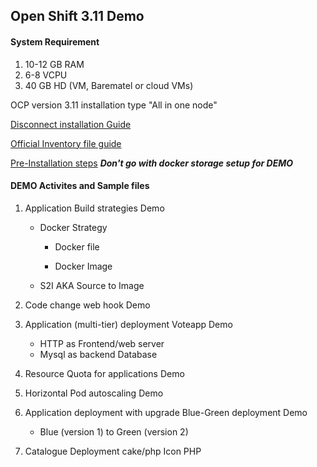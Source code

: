 ## Open Shift 3.11 Demo 

#### System Requirement
1. 10-12 GB RAM
2. 6-8 VCPU
3. 40 GB HD
(VM, Barematel or cloud VMs)

OCP version 3.11 installation type "All in one node" 

[Disconnect installation Guide](https://docs.openshift.com/container-platform/3.11/install/disconnected_install.html)


[Official Inventory file guide](https://docs.openshift.com/container-platform/3.11/install/configuring_inventory_file.html)

[Pre-Installation steps](https://docs.openshift.com/container-platform/3.11/install/host_preparation.html)
***Don't go with docker storage setup for DEMO***

#### DEMO Activites and Sample files
1. Application Build strategies Demo 
   - Docker Strategy 
     - Docker file
       
     - Docker Image
    
           
   - S2I AKA Source to Image
       

2. Code change web hook Demo 
3. Application (multi-tier) deployment Voteapp Demo
   - HTTP as Frontend/web server
   - Mysql as backend Database
4. Resource Quota for applications Demo
5. Horizontal Pod autoscaling Demo
6. Application deployment with upgrade Blue-Green deployment Demo
   - Blue (version 1) to Green (version 2)
7. Catalogue Deployment cake/php Icon PHP


